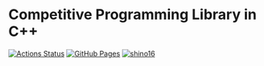 # Competitive Programming Library in C++

[![Actions Status](https://github.com/shino16/cpp-library/workflows/verify/badge.svg)](https://github.com/shino16/cpp-library/actions) [![GitHub Pages](https://img.shields.io/static/v1?label=GitHub+Pages&message=+&color=brightgreen&logo=github)](https://shino16.github.io/cpp-library/) [![shino16](https://img.shields.io/endpoint?url=https%3A%2F%2Fatcoder-badges.now.sh%2Fapi%2Fatcoder%2Fjson%2Fshino16)](https://atcoder.jp/users/shino16)

